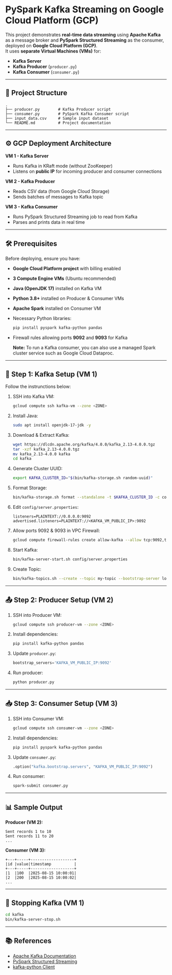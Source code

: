 # PySpark Kafka Streaming on Google Cloud Platform (GCP)

This project demonstrates **real-time data streaming** using **Apache Kafka** as a message broker and **PySpark Structured Streaming** as the consumer, deployed on **Google Cloud Platform (GCP)**.  
It uses **separate Virtual Machines (VMs)** for:
- **Kafka Server**
- **Kafka Producer** (`producer.py`)
- **Kafka Consumer** (`consumer.py`)

---

## 📂 Project Structure

```
.
├── producer.py        # Kafka Producer script
├── consumer.py        # PySpark Kafka Consumer script
├── input_data.csv     # Sample input dataset
└── README.md          # Project documentation
```

---

## ⚙️ GCP Deployment Architecture

**VM 1 - Kafka Server**
- Runs Kafka in KRaft mode (without ZooKeeper)
- Listens on **public IP** for incoming producer and consumer connections

**VM 2 - Kafka Producer**
- Reads CSV data (from Google Cloud Storage)
- Sends batches of messages to Kafka topic

**VM 3 - Kafka Consumer**
- Runs PySpark Structured Streaming job to read from Kafka
- Parses and prints data in real time

---

## 🛠 Prerequisites

Before deploying, ensure you have:
- **Google Cloud Platform project** with billing enabled
- **3 Compute Engine VMs** (Ubuntu recommended)
- **Java (OpenJDK 17)** installed on Kafka VM
- **Python 3.8+** installed on Producer & Consumer VMs
- **Apache Spark** installed on Consumer VM
- Necessary Python libraries:
  ```bash
  pip install pyspark kafka-python pandas
  ```
- Firewall rules allowing ports **9092** and **9093** for Kafka

  **Note:** To run a Kafka consumer, you can also use a managed Spark cluster service such as Google Cloud Dataproc.
---

## 🚀 Step 1: Kafka Setup (VM 1)

Follow the instrunctions below:

1. SSH into Kafka VM:
   ```bash
   gcloud compute ssh kafka-vm --zone <ZONE>
   ```
2. Install Java:
   ```bash
   sudo apt install openjdk-17-jdk -y
   ```
3. Download & Extract Kafka:
   ```bash
   wget https://dlcdn.apache.org/kafka/4.0.0/kafka_2.13-4.0.0.tgz
   tar -xzf kafka_2.13-4.0.0.tgz
   mv kafka_2.13-4.0.0 kafka
   cd kafka
   ```
4. Generate Cluster UUID:
   ```bash
   export KAFKA_CLUSTER_ID="$(bin/kafka-storage.sh random-uuid)"
   ```
5. Format Storage:
   ```bash
   bin/kafka-storage.sh format --standalone -t $KAFKA_CLUSTER_ID -c config/server.properties
   ```
6. Edit `config/server.properties`:
   ```
   listeners=PLAINTEXT://0.0.0.0:9092
   advertised.listeners=PLAINTEXT://<KAFKA_VM_PUBLIC_IP>:9092
   ```
7. Allow ports 9092 & 9093 in VPC Firewall:
   ```bash
   gcloud compute firewall-rules create allow-kafka --allow tcp:9092,tcp:9093
   ```
8. Start Kafka:
   ```bash
   bin/kafka-server-start.sh config/server.properties
   ```
9. Create Topic:
   ```bash
   bin/kafka-topics.sh --create --topic my-topic --bootstrap-server localhost:9092 --partitions 1 --replication-factor 1
   ```

---

## 📤 Step 2: Producer Setup (VM 2)

1. SSH into Producer VM:
   ```bash
   gcloud compute ssh producer-vm --zone <ZONE>
   ```
2. Install dependencies:
   ```bash
   pip install kafka-python pandas
   ```
3. Update `producer.py`:
   ```python
   bootstrap_servers='KAFKA_VM_PUBLIC_IP:9092'
   ```
4. Run producer:
   ```bash
   python producer.py
   ```

---

## 📥 Step 3: Consumer Setup (VM 3)

1. SSH into Consumer VM:
   ```bash
   gcloud compute ssh consumer-vm --zone <ZONE>
   ```
2. Install dependencies:
   ```bash
   pip install pyspark kafka-python pandas
   ```
3. Update `consumer.py`:
   ```python
   .option("kafka.bootstrap.servers", "KAFKA_VM_PUBLIC_IP:9092")
   ```
4. Run consumer:
   ```bash
   spark-submit consumer.py
   ```

---

## 📊 Sample Output

**Producer (VM 2):**
```
Sent records 1 to 10
Sent records 11 to 20
...
```

**Consumer (VM 3):**
```
+---+-----+-------------------+
|id |value|timestamp          |
+---+-----+-------------------+
|1  |100  |2025-08-15 10:00:01|
|2  |200  |2025-08-15 10:00:02|
...
```

---

## 🧹 Stopping Kafka (VM 1)

```bash
cd kafka
bin/kafka-server-stop.sh
```

---

## 📚 References
- [Apache Kafka Documentation](https://kafka.apache.org/documentation/)
- [PySpark Structured Streaming](https://spark.apache.org/docs/latest/structured-streaming-programming-guide.html)
- [kafka-python Client](https://kafka-python.readthedocs.io/en/master/)
